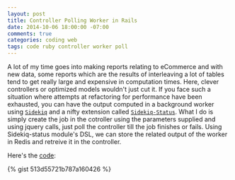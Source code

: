 ```yaml
---
layout: post
title: Controller Polling Worker in Rails
date: 2014-10-06 18:00:00 -07:00
comments: true
categories: coding web
tags: code ruby controller worker poll
---
```


A lot of my time goes into making reports relating to eCommerce and with new data, some reports which are the results of interleaving a lot of tables tend to get really large and expensive in computation times. Here, clever controllers or optimized models wouldn't just cut it. If you face such a situation where attempts at refactoring for performance have been exhausted, you can have the output computed in a background worker using [```Sidekiq```](https://github.com/mperham/sidekiq) and a nifty extension called [```Sidekiq-Status```](https://github.com/utgarda/sidekiq-status). What I do is simply create the job in the cotroller using the parameters supplied and using jquery calls, just poll the controller till the job finishes or fails. Using Sidekiq-status module's DSL, we can store the related output of the worker in Redis and retreive it in the controller.

Here's the [code](https://gist.github.com/kitwalker12/513d55721b787a160426):

{% gist 513d55721b787a160426 %}

